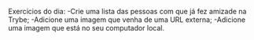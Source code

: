 Exercícios do dia:
-Crie uma lista das pessoas com que já fez amizade na Trybe;
-Adicione uma imagem que venha de uma URL externa;
-Adicione uma imagem que está no seu computador local.
